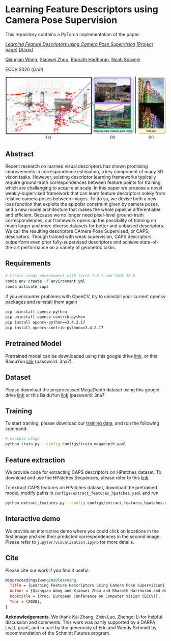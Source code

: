 # Learning Feature Descriptors using Camera Pose Supervision

This repository contains a PyTorch implementation of the paper:

[*Learning Feature Descriptors using Camera Pose Supervision*](https://qianqianwang68.github.io/CAPS/)
[[Project page]](https://qianqianwang68.github.io/CAPS/)
[[Arxiv]](https://arxiv.org/abs/2004.13324)

[Qianqian Wang](https://www.cs.cornell.edu/~qqw/), 
[Xiaowei Zhou](http://www.cad.zju.edu.cn/home/xzhou/),
[Bharath Hariharan](http://home.bharathh.info/),
[Noah Snavely](http://www.cs.cornell.edu/~snavely/) 

ECCV 2020 (*Oral*)

![Teaser](assets/teaser.jpg)

## Abstract

Recent research on learned visual descriptors has shown promising improvements in correspondence estimation, a key component of many 3D vision tasks. However, existing descriptor learning frameworks typically require ground-truth correspondences between feature points for training, which are challenging to acquire at scale. In this paper we propose a novel weakly-supervised framework that can learn feature descriptors solely from relative camera poses between images. To do so, we devise both a new loss function that exploits the epipolar constraint given by camera poses, and a new model architecture that makes the whole pipeline differentiable and efficient. Because we no longer need pixel-level ground-truth correspondences, our framework opens up the possibility of training on much larger and more diverse datasets for better and unbiased descriptors. We call the resulting descriptors CAmera Pose Supervised, or CAPS, descriptors. Though trained with weak supervision, CAPS descriptors outperform even prior fully-supervised descriptors and achieve state-of-the-art performance on a variety of geometric tasks.


## Requirements
```bash
# Create conda environment with torch 1.0.1 and CUDA 10.0
conda env create -f environment.yml
conda activate caps
```
If you encounter problems with OpenCV, try to uninstall your current opencv packages and reinstall them again
```bash
pip uninstall opencv-python
pip uninstall opencv-contrib-python
pip install opencv-python==3.4.2.17
pip install opencv-contrib-python==3.4.2.17
```

## Pretrained Model
Pretrained model can be downloaded using this google drive [link](https://drive.google.com/file/d/1UVjtuhTDmlvvVuUlEq_M5oJVImQl6z1f/view?usp=sharing), or this BaiduYun [link](https://pan.baidu.com/s/1rGt4okK3KsumPLUVhOJdXQ) (password: 3na7).


## Dataset
Please download the preprocessed MegaDepth dataset using this google drive [link](https://drive.google.com/file/d/1-o4TRLx6qm8ehQevV7nExmVJXfMxj657/view?usp=sharing) or this BaiduYun [link](https://pan.baidu.com/s/1rGt4okK3KsumPLUVhOJdXQ) (password: 3na7

## Training
To start training, please download our [training data](https://drive.google.com/file/d/1-o4TRLx6qm8ehQevV7nExmVJXfMxj657/view?usp=sharing), and run the following command: 

```bash
# example usage
python train.py --config configs/train_megadepth.yaml
```


## Feature extraction
We provide code for extracting CAPS descriptors on HPatches dataset.
To download and use the HPatches Sequences, please refer to this [link](https://github.com/mihaidusmanu/d2-net/tree/master/hpatches_sequences).

To extract CAPS features on HPatches dataset, download the pretrained model, modify paths in ```configs/extract_features_hpatches.yaml``` and run
```bash
python extract_features.py --config configs/extract_features_hpatches.yaml
```

## Interactive demo
We provide an interactive demo where you could click on locations in the first image and see their predicted correspondences in the second image.
Please refer to ```jupyter/visualization.ipynb``` for more details.

## Cite
Please cite our work if you find it useful: 
```bibtex
@inproceedings{wang2020learning,
  Title = {Learning Feature Descriptors using Camera Pose Supervision},
  Author = {Qianqian Wang and Xiaowei Zhou and Bharath Hariharan and Noah Snavely},
  booktitle = {Proc. European Conference on Computer Vision (ECCV)},
  Year = {2020},
}
```
**Acknowledgements**. We thank Kai Zhang, Zixin Luo, Zhengqi Li for helpful discussion and comments. This work was partly supported by a DARPA
LwLL grant, and in part by the generosity of Eric and Wendy Schmidt by
recommendation of the Schmidt Futures program.
